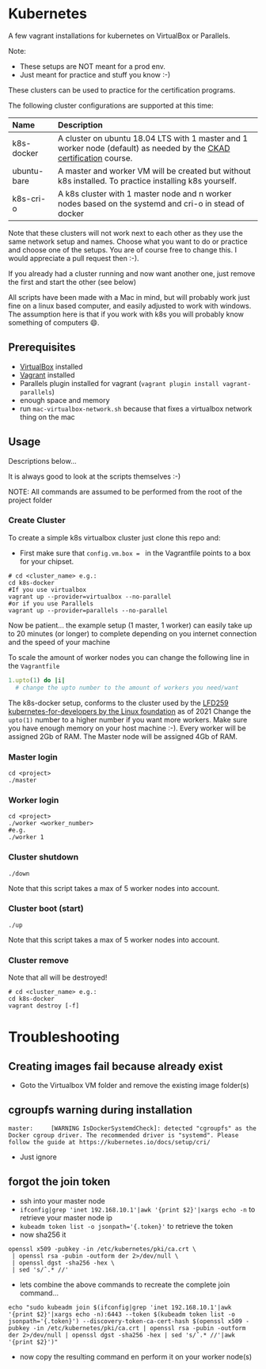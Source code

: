 # Kubernetes

A few vagrant installations for kubernetes on VirtualBox or Parallels.

Note:

- These setups are NOT meant for a prod env.
- Just meant for practice and stuff you know :-)

These clusters can be used to practice for the certification programs.

The following cluster configurations are supported at this time:

| Name | Description                                                                                                                                                                                     |
| :---- |:------------------------------------------------------------------------------------------------------------------------------------------------------------------------------------------------|
| k8s-docker | A cluster on ubuntu 18.04 LTS with 1 master and 1 worker node (default) as needed by the [CKAD certification](https://training.linuxfoundation.org/training/kubernetes-for-developers/) course. |
| ubuntu-bare | A master and worker VM will be created but without k8s installed. To practice installing k8s yourself.                                                                                          |
| k8s-cri-o | A k8s cluster with 1 master node and n worker nodes based on the systemd and cri-o in stead of docker                                                                                           |

Note that these clusters will not work next to each other as they use the same network setup and names. Choose what you want to do or practice and choose one of the setups. You are of course free to change this. I would appreciate a pull request then :-).

If you already had a cluster running and now want another one, just remove the first and start the other (see below)

All scripts have been made with a Mac in mind, but will probably work just fine on a linux based computer, and easily adjusted to work with windows. The assumption here is that if you work with k8s you will probably know something of computers 😄.

## Prerequisites

- [VirtualBox](https://www.virtualbox.org/) installed
- [Vagrant](https://www.vagrantup.com/docs/installation) installed
- Parallels plugin installed for vagrant (`vagrant plugin install vagrant-parallels`)
- enough space and memory
- run `mac-virtualbox-network.sh` because that fixes a virtualbox network thing on the mac

## Usage

Descriptions below...

It is always good to look at the scripts themselves :-)

NOTE: All commands are assumed to be performed from the root of the project
folder

### Create Cluster

To create a simple k8s virtualbox cluster just clone this repo and:

- First make sure that `config.vm.box = ` in the Vagrantfile points to a box for your chipset.

```shell
# cd <cluster_name> e.g.:
cd k8s-docker
#If you use virtualbox
vagrant up --provider=virtualbox --no-parallel
#or if you use Parallels
vagrant up --provider=parallels --no-parallel
```

Now be patient... the example setup (1 master, 1 worker) can easily take up to 20 minutes (or longer) to complete depending on you internet connection and the speed of your machine

To scale the amount of worker nodes you can change the following line in the `Vagrantfile`

```ruby
1.upto(1) do |i|
  # change the upto number to the amount of workers you need/want
```

The k8s-docker setup, conforms to the cluster used by the [LFD259 kubernetes-for-developers by the Linux foundation](https://training.linuxfoundation.org/training/kubernetes-for-developers/) as of 2021 Change the `upto(1)` number to a higher number if you want more workers. Make sure you have enough memory on your host machine :-). Every worker will be assigned 2Gb of RAM. The Master node will be assigned 4Gb of RAM.

### Master login

```shell
cd <project>
./master
```

### Worker login

```shell
cd <project>
./worker <worker_number>
#e.g.
./worker 1
```

### Cluster shutdown

```shell
./down
```

Note that this script takes a max of 5 worker nodes into account.

### Cluster boot (start)

```shell
./up
```

Note that this script takes a max of 5 worker nodes into account.

### Cluster remove

Note that all will be destroyed!

```shell
# cd <cluster_name> e.g.:
cd k8s-docker
vagrant destroy [-f]
```

# Troubleshooting

## Creating images fail because already exist

- Goto the Virtualbox VM folder and remove the existing image folder(s)

## cgroupfs warning during installation

```shell
master: 	[WARNING IsDockerSystemdCheck]: detected "cgroupfs" as the Docker cgroup driver. The recommended driver is "systemd". Please follow the guide at https://kubernetes.io/docs/setup/cri/
```

- Just ignore

## forgot the join token

- ssh into your master node
- `ifconfig|grep 'inet 192.168.10.1'|awk '{print $2}'|xargs echo -n` to retrieve
  your master node ip
- `kubeadm token list -o jsonpath='{.token}'` to retrieve the token
- now sha256 it

```shell
openssl x509 -pubkey -in /etc/kubernetes/pki/ca.crt \
 | openssl rsa -pubin -outform der 2>/dev/null \
 | openssl dgst -sha256 -hex \
 | sed 's/ˆ.* //'
```

- lets combine the above commands to recreate the complete join command...

```shell
echo "sudo kubeadm join $(ifconfig|grep 'inet 192.168.10.1'|awk '{print $2}'|xargs echo -n):6443 --token $(kubeadm token list -o jsonpath='{.token}') --discovery-token-ca-cert-hash $(openssl x509 -pubkey -in /etc/kubernetes/pki/ca.crt | openssl rsa -pubin -outform der 2>/dev/null | openssl dgst -sha256 -hex | sed 's/ˆ.* //'|awk '{print $2}')"
```

- now copy the resulting command en perform it on your worker node(s)
